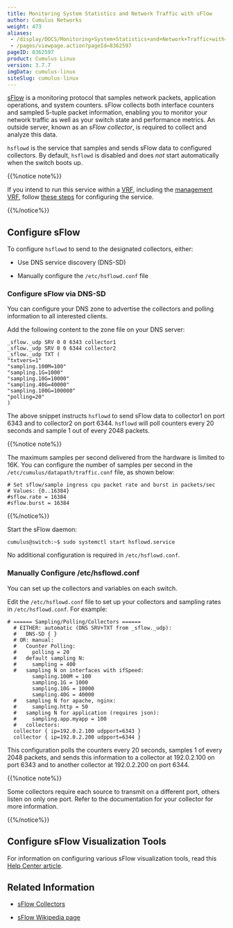 ```yaml
---
title: Monitoring System Statistics and Network Traffic with sFlow
author: Cumulus Networks
weight: 473
aliases:
 - /display/DOCS/Monitoring+System+Statistics+and+Network+Traffic+with+sFlow
 - /pages/viewpage.action?pageId=8362597
pageID: 8362597
product: Cumulus Linux
version: 3.7.7
imgData: cumulus-linux
siteSlug: cumulus-linux
---
```

[sFlow](http://www.sflow.org/index.php) is a monitoring protocol that
samples network packets, application operations, and system counters.
sFlow collects both interface counters and sampled 5-tuple packet
information, enabling you to monitor your network traffic as well as
your switch state and performance metrics. An outside server, known as
an *sFlow collector*, is required to collect and analyze this data.

`hsflowd` is the service that samples and sends sFlow data to configured
collectors. By default, `hsflowd` is disabled and does *not* start
automatically when the switch boots up.

{{%notice note%}}

If you intend to run this service within a
[VRF](/cumulus-linux/Layer-3/Virtual-Routing-and-Forwarding-VRF),
including the [management VRF](/cumulus-linux/Layer-3/Management-VRF),
follow [these
steps](Management-VRF.html#src-8362940_ManagementVRF-services) for
configuring the service.

{{%/notice%}}

## Configure sFlow</span>

To configure `hsflowd` to send to the designated collectors, either:

  - Use DNS service discovery (DNS-SD)

  - Manually configure the `/etc/hsflowd.conf` file

### Configure sFlow via DNS-SD</span>

You can configure your DNS zone to advertise the collectors and polling
information to all interested clients.

Add the following content to the zone file on your DNS server:

    _sflow._udp SRV 0 0 6343 collector1
    _sflow._udp SRV 0 0 6344 collector2
    _sflow._udp TXT (
    "txtvers=1"
    "sampling.100M=100"
    "sampling.1G=1000"
    "sampling.10G=10000"
    "sampling.40G=40000"
    "sampling.100G=100000"
    "polling=20"
    )

The above snippet instructs `hsflowd` to send sFlow data to collector1
on port 6343 and to collector2 on port 6344. `hsflowd` will poll
counters every 20 seconds and sample 1 out of every 2048 packets.

{{%notice note%}}

The maximum samples per second delivered from the hardware is limited to
16K. You can configure the number of samples per second in the
`/etc/cumulus/datapath/traffic.conf` file, as shown below:

    # Set sflow/sample ingress cpu packet rate and burst in packets/sec
    # Values: {0..16384}
    #sflow.rate = 16384
    #sflow.burst = 16384

{{%/notice%}}

Start the sFlow daemon:

    cumulus@switch:~$ sudo systemctl start hsflowd.service

No additional configuration is required in `/etc/hsflowd.conf`.

### Manually Configure /etc/hsflowd.conf</span>

You can set up the collectors and variables on each switch.

Edit the `/etc/hsflowd.conf` file to set up your collectors and sampling
rates in `/etc/hsflowd.conf`. For example:

    # ====== Sampling/Polling/Collectors ======
      # EITHER: automatic (DNS SRV+TXT from _sflow._udp):
      #   DNS-SD { }
      # OR: manual:
      #   Counter Polling:
      #     polling = 20
      #   default sampling N:
      #     sampling = 400
      #   sampling N on interfaces with ifSpeed:
            sampling.100M = 100
            sampling.1G = 1000
            sampling.10G = 10000
            sampling.40G = 40000
      #   sampling N for apache, nginx:
      #     sampling.http = 50
      #   sampling N for application (requires json):
      #     sampling.app.myapp = 100
      #   collectors:
      collector { ip=192.0.2.100 udpport=6343 }
      collector { ip=192.0.2.200 udpport=6344 }

This configuration polls the counters every 20 seconds, samples 1 of
every 2048 packets, and sends this information to a collector at
192.0.2.100 on port 6343 and to another collector at 192.0.2.200 on port
6344.

{{%notice note%}}

Some collectors require each source to transmit on a different port,
others listen on only one port. Refer to the documentation for your
collector for more information.

{{%/notice%}}

## Configure sFlow Visualization Tools</span>

For information on configuring various sFlow visualization tools, read
this [Help Center
article](https://support.cumulusnetworks.com/hc/en-us/articles/201787866--WIP-Configuring-and-using-sFlow-visualization-tools).

## Related Information</span>

  - [sFlow Collectors](http://www.sflow.org/products/collectors.php)

  - [sFlow Wikipedia page](http://en.wikipedia.org/wiki/SFlow)

<article id="html-search-results" class="ht-content" style="display: none;">

</article>

<footer id="ht-footer">

</footer>
